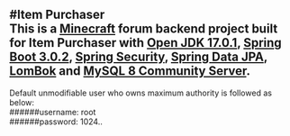 #Item Purchaser<br/>
This is a [Minecraft](https://www.minecraft.net/, "Minecraft") forum backend project
built for Item Purchaser with 
[Open JDK 17.0.1](https://openjdk.org/projects/jdk/17/, "Open JDK"), 
[Spring Boot 3.0.2](https://spring.io/projects/spring-boot/, "Spring Boot"), 
[Spring Security](https://spring.io/projects/spring-security, "Spring Security"),
[Spring Data JPA](https://spring.io/projects/spring-data-jpa, "Spring Data JPA"),
[LomBok](https://projectlombok.org/, "Lombok")
and [MySQL 8 Community Server](https://dev.mysql.com/downloads/, "MySQL 8 Community").<br/>
---
Default unmodifiable user who owns maximum authority is followed as below:<br/>
######username: root<br/>
######password: 1024..<br/>
